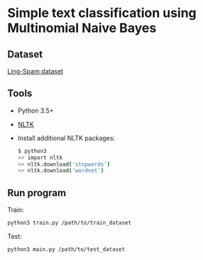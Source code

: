 # Simple text classification using Multinomial Naive Bayes

## Dataset

[Ling-Spam dataset](http://csmining.org/index.php/ling-spam-datasets.html)

## Tools

- Python 3.5+
- [NLTK](http://www.nltk.org/)
- Install additional NLTK packages:

    ```sh
    $ python3
    >> import nltk
    >> nltk.download('stopwords')
    >> nltk.download('wordnet')
    ```

## Run program

Train:

```sh
python3 train.py /path/to/train_dataset
```

Test:

```sh
python3 main.py /path/to/test_dataset
```
